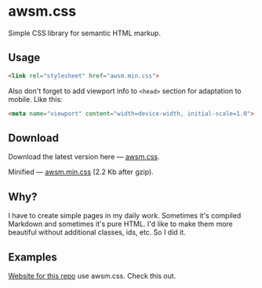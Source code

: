 # awsm.css

Simple CSS library for semantic HTML markup.

## Usage

```html
<link rel="stylesheet" href="awsm.min.css">
```

Also don't forget to add viewport info to `<head>` section for adaptation to mobile. Like this:

```html
<meta name="viewport" content="width=device-width, initial-scale=1.0">
```

## Download

Download the latest version here — [awsm.css](https://raw.githubusercontent.com/Duzij/awsm.css/refs/heads/master/dist/awsm.css). 

Minified — [awsm.min.css](https://raw.githubusercontent.com/Duzij/awsm.css/refs/heads/master/dist/awsm.min.css) (2.2 Kb after gzip).

## Why?

I have to create simple pages in my daily work. Sometimes it's compiled Markdown and sometimes it's pure HTML. I'd like to make them more beautiful without additional classes, ids, etc. So I did it.

## Examples

[Website for this repo]([https://igoradamenko.github.io/awsm.css/](https://igoradamenko.com/awsm.css/v2/index.html)) use awsm.css. Check this out.
